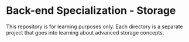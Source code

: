 # Back-end Specialization - Storage

This repository is for learning purposes only. Each directory is a separate
project that goes into learning about advanced storage concepts.
